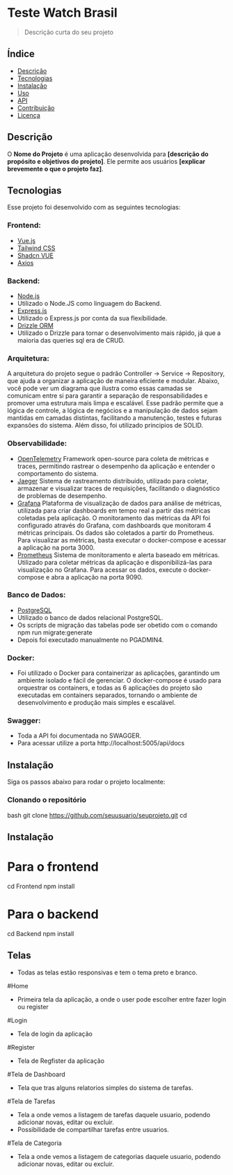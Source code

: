 # Teste Watch Brasil

> Descrição curta do seu projeto

## Índice

- [Descrição](#descrição)
- [Tecnologias](#tecnologias)
- [Instalação](#instalação)
- [Uso](#uso)
- [API](#api)
- [Contribuição](#contribuição)
- [Licença](#licença)

## Descrição

O **Nome do Projeto** é uma aplicação desenvolvida para **[descrição do propósito e objetivos do projeto]**. Ele permite aos usuários **[explicar brevemente o que o projeto faz]**.

## Tecnologias

Esse projeto foi desenvolvido com as seguintes tecnologias:

### **Frontend**:
- [Vue.js](https://vuejs.org/)
- [Tailwind CSS](https://tailwindcss.com/)
- [Shadcn VUE](https://www.shadcn-vue.com/)
- [Axios](https://axios-http.com/)

### **Backend**:
- [Node.js](https://nodejs.org/)
- Utilizado o Node.JS como linguagem do Backend.
- [Express.js](https://expressjs.com/)
- Utilizado o Express.js por conta da sua flexíbilidade. 
- [Drizzle ORM](https://www.drizzle.team/)
- Utilizado o Drizzle para tornar o desenvolvimento mais rápido, já que a maioria das queries sql era de CRUD.

### **Arquitetura**:
A arquitetura do projeto segue o padrão Controller -> Service -> Repository, que ajuda a organizar a aplicação de maneira eficiente e modular. Abaixo, você pode ver um diagrama que ilustra como essas camadas se comunicam entre si para garantir a separação de responsabilidades e promover uma estrutura mais limpa e escalável.
Esse padrão permite que a lógica de controle, a lógica de negócios e a manipulação de dados sejam mantidas em camadas distintas, facilitando a manutenção, testes e futuras expansões do sistema.
Além disso, foi utilizado principios de SOLID.

### **Observabilidade**:
- [OpenTelemetry]()
Framework open-source para coleta de métricas e traces, permitindo rastrear o desempenho da aplicação e entender o comportamento do sistema.
- [Jaeger]()
Sistema de rastreamento distribuído, utilizado para coletar, armazenar e visualizar traces de requisições, facilitando o diagnóstico de problemas de desempenho.
- [Grafana]()
Plataforma de visualização de dados para análise de métricas, utilizada para criar dashboards em tempo real a partir das métricas coletadas pela aplicação.
O monitoramento das métricas da API foi configurado através do Grafana, com dashboards que monitoram 4 métricas principais. Os dados são coletados a partir do Prometheus.
Para visualizar as métricas, basta executar o docker-compose e acessar a aplicação na porta 3000.
- [Prometheus]()
Sistema de monitoramento e alerta baseado em métricas. Utilizado para coletar métricas da aplicação e disponibilizá-las para visualização no Grafana.
Para acessar os dados, execute o docker-compose e abra a aplicação na porta 9090.

### **Banco de Dados**:
- [PostgreSQL](https://www.postgresql.org/)
- Utilizado o banco de dados relacional PostgreSQL.
- Os scripts de migração das tabelas pode ser obetido com o comando npm run migrate:generate
- Depois foi executado manualmente no PGADMIN4.

### **Docker**:
- Foi utilizado o Docker para containerizar as aplicações, garantindo um ambiente isolado e fácil de gerenciar. O docker-compose é usado para orquestrar os containers, e todas as 6 aplicações do projeto são executadas em containers separados, tornando o ambiente de desenvolvimento e produção mais simples e escalável.

### **Swagger**:
- Toda a API foi documentada no SWAGGER.
- Para acessar utilize a porta http://localhost:5005/api/docs

## Instalação

Siga os passos abaixo para rodar o projeto localmente:

### Clonando o repositório

bash
git clone https://github.com/seuusuario/seuprojeto.git
cd

## Instalação
# Para o frontend
cd Frontend
npm install

# Para o backend
cd Backend
npm install

## Telas

- Todas as telas estão responsivas e tem o tema preto e branco.

#Home
- Primeira tela da aplicação, a onde o user pode escolher entre fazer login ou register

#Login
- Tela de login da aplicação

#Register
- Tela de Regfister da aplicação

#Tela de Dashboard
- Tela que tras alguns relatorios simples do sistema de tarefas.

#Tela de Tarefas
- Tela a onde vemos a listagem de tarefas daquele usuario, podendo adicionar novas, editar ou excluir.
- Possibilidade de compartilhar tarefas entre usuarios.

#Tela de Categoria
- Tela a onde vemos a listagem de categorias daquele usuario, podendo adicionar novas, editar ou excluir.

